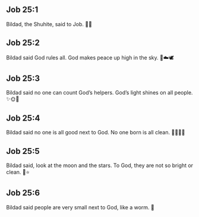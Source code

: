 ## Job 25:1
Bildad, the Shuhite, said to Job. 🧔💬
## Job 25:2
Bildad said God rules all. God makes peace up high in the sky. 👑☁️🕊️
## Job 25:3
Bildad said no one can count God’s helpers. God’s light shines on all people. ✨🌞👥
## Job 25:4
Bildad said no one is all good next to God. No one born is all clean. 🙍‍♂️🙍‍♀️
## Job 25:5
Bildad said, look at the moon and the stars. To God, they are not so bright or clean. 🌙⭐️
## Job 25:6
Bildad said people are very small next to God, like a worm. 🐛
